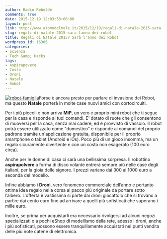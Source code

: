 ```yaml
---
author: Radio Rebelde
comments: true
date: 2015-12-19 12:03:33+00:00
layout: post
link: http://www.atomodelmale.it/2015/12/19/regali-di-natale-2015-sara-lanno-dei-robot/
slug: regali-di-natale-2015-sara-lanno-dei-robot
title: Regali di Natale 2015? Sarà l'anno dei Robot
wordpress_id: 16306
categories:
- Scienza
- Tech &amp; Hacks
tags:
- Aspirapovere
- Costo
- Droni
- Natale
- Robot
---
```


[![robot-famiglia](http://www.atomodelmale.it/wp-content/uploads/2015/12/robot-famiglia-300x182.jpg)](http://www.atomodelmale.it/2015/12/19/regali-di-natale-2015-sara-lanno-dei-robot/robot-famiglia/)Forse è ancora presto per parlare di invasione dei Robot, ma questo **Natale** porterà in molte case nuovi amici con cortocircuiti.

Per i più piccoli e non arriva **MiP**, un vero e proprio mini robot che ti segue per la casa e risponde ai tuoi comandi. E' dotato di ruote che gli consentono di muoversi per la casa, senza mai cadere, ed è provvisto di vassoio. Il robot potrà essere utilizzato come "domestico" e risponde ai comandi del proprio padrone tramite un'applicazione gratuita, disponibile per il proprio smartphone o tablet (Android e iOs). Poco più di un gioco insomma, ma un regalo sicuramente divertente e con un costo non esagerato (100 euro circa).

Anche per le donne di casa ci sarà una bellissima sorpresa. Il robottino **aspirapolvere** a forma di disco volante entrerà sempre più nelle case degli italiani, per la gioia delle signore. I prezzi variano dai 300 ai 1000 euro a seconda del modello.



Infine abbiamo i **Droni**, vero fenomeno commerciale dell’anno e pertanto ottima idea regalo nella corsa al pacco più originale da portare sotto l’albero. L'offerta è vastissima si parte dai droni giocattolo che si trovano a partire dai cento euro fino ad arrivare a quelli più sofisticati che superano i mille euro.

Inoltre, se prima per acquistarli era necessario rivolgersi ad alcuni negozi specializzati o a pochi eShop di modellismo della rete, adesso i droni, anche i più sofisticati, possono essere tranquillamente acquistati nei punti vendita delle più note catene di elettronica.
